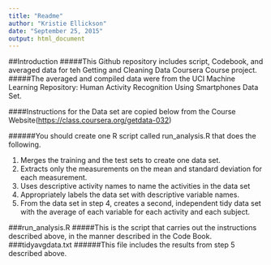 ```yaml
---
title: "Readme"
author: "Kristie Ellickson"
date: "September 25, 2015"
output: html_document
---
```


##Introduction
#####This Github repository includes script, Codebook, and averaged data for teh Getting and Cleaning Data Coursera Course project.
#####The averaged and compiled data were from the UCI Machine Learning Repository: Human Activity Recognition Using Smartphones Data Set.


####Instructions for the Data set are copied below from the Course Website(https://class.coursera.org/getdata-032)

######You should create one R script called run_analysis.R that does the following. 
1. Merges the training and the test sets to create one data set.
2. Extracts only the measurements on the mean and standard deviation for each measurement. 
3. Uses descriptive activity names to name the activities in the data set
4. Appropriately labels the data set with descriptive variable names. 
5. From the data set in step 4, creates a second, independent tidy data set with the average of each variable for each activity and each subject.

###run_analysis.R
#####This is the script that carries out the instructions described above, in the manner described in the Code Book.
###tidyavgdata.txt
######This file includes the results from step 5 described above.